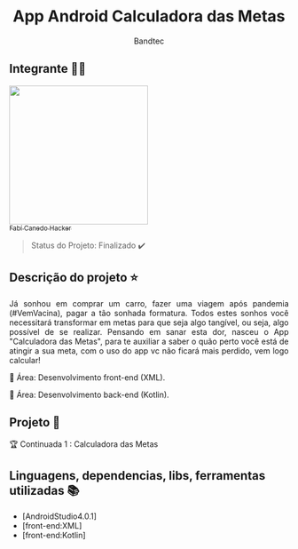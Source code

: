 <h1 align="center"> App Android Calculadora das Metas </h1>

<p align="center"> 
     Bandtec 
</p>


## Integrante :facepunch::purple_heart:

 [<img src="https://media-exp1.licdn.com/dms/image/C4D03AQGBxdhfM6_lvw/profile-displayphoto-shrink_200_200/0?e=1599696000&v=beta&t=eTnrDZXxoifEXno_7B3jOU7UJtjP2_Ji03tGZqQd1AY" width=250 > <br> <sub> Fabí Canedo Hacker</sub>](https://www.linkedin.com/in/fabicanedo/) 


> Status do Projeto: Finalizado :heavy_check_mark:

## Descrição do projeto :star:
<p align="justify"> Já sonhou em comprar um carro, fazer uma viagem após pandemia (#VemVacina), pagar a tão sonhada formatura. Todos estes sonhos você necessitará transformar em metas para que seja algo tangível, ou seja, algo possível de se realizar. Pensando em sanar esta dor, nasceu o App "Calculadora das Metas", para te auxiliar a saber o quão perto você está de atingir a sua meta, com o uso do app vc não ficará mais perdido, vem logo calcular! </p>

:pushpin: Área: Desenvolvimento front-end (XML).

:pushpin: Área: Desenvolvimento back-end (Kotlin).

## Projeto :checkered_flag:

:trophy: Continuada 1 :  Calculadora das Metas 

## Linguagens, dependencias, libs, ferramentas utilizadas :books:

- [AndroidStudio4.0.1] 
- [front-end:XML] 
- [front-end:Kotlin] 



